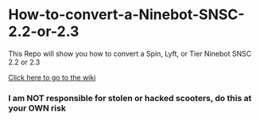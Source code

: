 # How-to-convert-a-Ninebot-SNSC-2.2-or-2.3
This Repo will show you how to convert a Spin, Lyft, or Tier Ninebot SNSC 2.2 or 2.3

[Click here to go to the wiki](https://github.com/Yadefaulty/How-to-convert-a-Ninebot-SNSC-2.2-or-2.3/wiki)

### **I am NOT responsible for stolen or hacked scooters, do this at your OWN risk**
